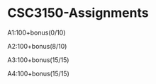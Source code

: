 # CSC3150-Assignments

A1:100+bonus(0/10)

A2:100+bonus(8/10)

A3:100+bonus(15/15)

A4:100+bonus(15/15)
